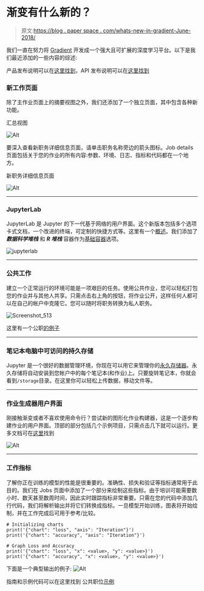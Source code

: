 # 渐变有什么新的？

> 原文:[https://blog . paper space . com/whats-new-in-gradient-June-2018/](https://blog.paperspace.com/whats-new-in-gradient-june-2018/)

我们一直在努力将 [Gradient](http://paperspace.com/gradient) 开发成一个强大且可扩展的深度学习平台。以下是我们最近添加的一些内容的综述:

产品发布说明可以在[这里找到](https://paperspace.zendesk.com/hc/en-us/articles/217560197-Release-Notes)，API 发布说明可以在[这里找到](https://github.com/Paperspace/paperspace-node/blob/master/releasenotes.md)

### 新工作页面

除了主作业页面上的摘要视图之外，我们还添加了一个独立页面，其中包含各种新功能。

汇总视图

![Alt](../Images/8a6017b62d3b50ca6b73bc76f0ab8df4.png)

要深入查看新职务详细信息页面，请单击职务名称旁边的箭头图标。Job details 页面包括关于您的作业的所有内容:参数、环境、日志、指标和代码都在一个地方。

新职务详细信息页面

![Alt](../Images/c4d8b0784de57995f380ec78b2a3d131.png)

* * *

### JupyterLab

JupyterLab 是 Jupyter 的下一代基于网络的用户界面。这个新版本包括多个选项卡式文档，一个改进的终端，可定制的快捷方式等。这里有一个[概述](https://jupyterlab.readthedocs.io/en/latest/getting_started/overview.html)。我们添加了 ***数据科学堆栈*** 和 ***R 堆栈*** 容器作为[基础容器](https://paperspace.zendesk.com/hc/en-us/articles/360001597074-Base-Containers)选项。

![jupyterlab](../Images/8f855cdf51189a80aad5eba530552725.png)

* * *

### 公共工作

建立一个正常运行的环境可能是一项艰巨的任务。使用公共作业，您可以轻松打包您的作业并与其他人共享。只需点击右上角的按钮，将作业公开，这样任何人都可以在自己的帐户中克隆它。您可以随时将职务转换为私人职务。

![Screenshot_513](../Images/18057b5120266e86f5705e2757729243.png)

这里有一个公职[的例子](https://www.paperspace.com/console/jobs/jlczqui8u23ij)

* * *

### 笔记本电脑中可访问的持久存储

Jupyter 是一个很好的数据管理环境，你现在可以用它来管理你的[永久存储器](https://paperspace.zendesk.com/hc/en-us/articles/360001468133-Persistent-Storage)。永久存储将自动安装到您帐户中的每个笔记本(和作业)上。只要旋转笔记本，你就会看到`/storage`目录。在这里你可以轻松上传数据，移动文件等。

* * *

### 作业生成器用户界面

刚接触渐变或者不喜欢使用命令行？尝试新的图形化作业构建器，这是一个逐步构建作业的用户界面。顶部的部分包括几个示例项目，只需点击几下就可以运行。更多文档可在[这里](https://paperspace.zendesk.com/hc/en-us/articles/360003092654-Job-Builder-Overview)找到

![Alt](../Images/76b95f8fffccabfef2710ae8688e0078.png)

* * *

### 工作指标

了解你正在训练的模型的性能是很重要的。准确性、损失和验证等指标通常用于此目的。我们在 Jobs 页面中添加了一个部分来绘制这些指标。由于培训可能需要数小时、数天甚至数周时间，因此实时跟踪指标非常重要。只需在您的代码中添加几行代码，我们将解析输出并将它们转换成指标。一旦模型开始训练，图表将开始绘制，并在工作完成后可用于参考/比较。

```
# Initializing charts
print('{"chart": "loss", "axis": "Iteration"}')
print('{"chart": "accuracy", "axis": "Iteration"}')

# Graph Loss and Accuracy
print('{"chart": "loss", "x": <value>, "y": <value>}')
print('{"chart": "accuracy", "x": <value>, "y": <value>}') 
```

下面是一个典型输出的例子:
![Alt](../Images/99ac5901926daafbcd58381e5c75b340.png)

指南和示例代码可以在这里找到
公共职位[示例](https://www.paperspace.com/console/jobs/jlczqui8u23ij)